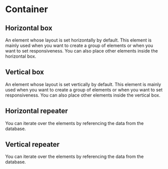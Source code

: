 # Container

## Horizontal box

An element whose layout is set horizontally by default. This element is mainly used when you want to create a group of elements or when you want to set responsiveness. You can also place other elements inside the horizontal box.

## Vertical box

An element whose layout is set vertically by default. This element is mainly used when you want to create a group of elements or when you want to set responsiveness. You can also place other elements inside the vertical box.

## Horizontal repeater

You can iterate over the elements by referencing the data from the database.

## Vertical repeater

You can iterate over the elements by referencing the data from the database.
